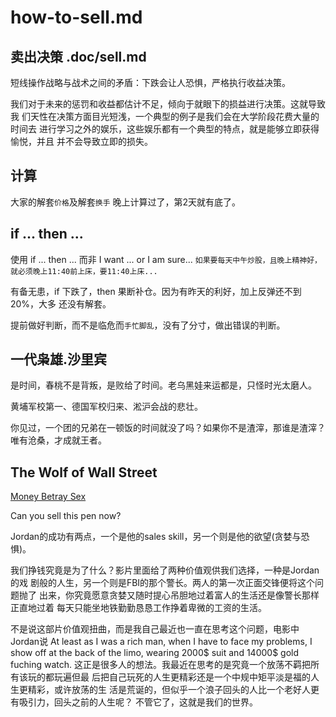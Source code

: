 # how-to-sell.md

## 卖出决策 .doc/sell.md

  短线操作战略与战术之间的矛盾：下跌会让人恐惧，严格执行收益决策。

  我们对于未来的惩罚和收益都估计不足，倾向于就眼下的损益进行决策。这就导致我
  们天性在决策方面目光短浅，一个典型的例子是我们会在大学阶段花费大量的时间去
  进行学习之外的娱乐，这些娱乐都有一个典型的特点，就是能够立即获得愉悦，并且
  并不会导致立即的损失。

## 计算

  大家的解套`价格`及解套`换手`
  晚上计算过了，第2天就有底了。

## if ... then ...

  使用 if ... then ... 
  而非 I want ...  or  I am sure... 
  `如果要每天中午炒股，且晚上精神好，就必须晚上11:40前上床，要11:40上床...`

  有备无患，if 下跌了，then 果断补仓。因为有昨天的利好，加上反弹还不到20%，大多
  还没有解套。

  提前做好判断，而不是临危而`手忙脚乱`，没有了分寸，做出错误的判断。

## 一代枭雄.沙里宾

  是时间，春桃不是背叛，是败给了时间。老乌黑娃来运都是，只怪时光太磨人。

  黄埔军校第一、德国军校归来、淞沪会战的悲壮。

  你见过，一个团的兄弟在一顿饭的时间就没了吗？如果你不是渣滓，那谁是渣滓？
  唯有沧桑，才成就王者。

## The Wolf of Wall Street

  [Money Betray Sex](http://movie.douban.com/review/6512651/)

  Can you sell this pen now? 

  Jordan的成功有两点，一个是他的sales skill，另一个则是他的欲望(贪婪与恐惧)。

  我们挣钱究竟是为了什么？影片里面给了两种价值观供我们选择，一种是Jordan的戏
  剧般的人生，另一个则是FBI的那个警长。两人的第一次正面交锋便将这个问题抛了
  出来，你究竟愿意贪婪又随时提心吊胆地过着富人的生活还是像警长那样正直地过着
  每天只能坐地铁勤勤恳恳工作挣着卑微的工资的生活。

  不是说这部片价值观扭曲，而是我自己最近也一直在思考这个问题，电影中Jordan说
  At least as I was a rich man, when I have to face my problems, I show off
  at the back of the limo, wearing 2000$ suit and 14000$ gold fuching watch.
  这正是很多人的想法。我最近在思考的是究竟一个放荡不羁把所有该玩的都玩遍但最
  后把自己玩死的人生更精彩还是一个中规中矩平淡是福的人生更精彩，或许放荡的生
  活是荒诞的，但似乎一个浪子回头的人比一个老好人更有吸引力，回头之前的人生呢？
  不管它了，这就是我们的世界。 

